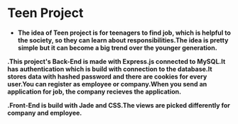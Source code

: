 # Teen Project
* **The idea of Teen project is for teenagers to find job, which is helpful to the society, so they can learn about responsibilities.The idea is pretty simple but it can become a big trend over the younger generation.**

**.This project's Back-End is made with Express.js connected to MySQL.It has authentication which is build with connection to the database.It stores data with hashed password and there are cookies for every user.You can register as employee or company.When you send an application for job, the company recieves the application.**

**.Front-End is build with Jade and CSS.The views are picked differently for company and employee.**

